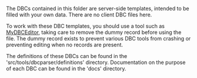 ﻿The DBCs contained in this folder are server-side templates, intended to be filled with your own data. There are no client DBC files here.

To work with these DBC templates, you should use a tool such as [MyDBCEditor](http://modcraft.superparanoid.de/viewtopic.php?f=59&t=782), taking care to remove the dummy record before using the file. The dummy record exists to prevent various DBC tools from crashing or preventing editing when no records are present.

The definitions of these DBCs can be found in the 'src/tools/dbcparser/definitions' directory. Documentation on the purpose of each DBC can be found in the 'docs' directory.
